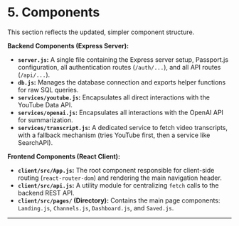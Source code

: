 # **5. Components**

This section reflects the updated, simpler component structure.

**Backend Components (Express Server):**

*   **`server.js`:** A single file containing the Express server setup, Passport.js configuration, all authentication routes (`/auth/...`), and all API routes (`/api/...`).
*   **`db.js`:** Manages the database connection and exports helper functions for raw SQL queries.
*   **`services/youtube.js`:** Encapsulates all direct interactions with the YouTube Data API.
*   **`services/openai.js`:** Encapsulates all interactions with the OpenAI API for summarization.
*   **`services/transcript.js`:** A dedicated service to fetch video transcripts, with a fallback mechanism (tries YouTube first, then a service like SearchAPI).

**Frontend Components (React Client):**

*   **`client/src/App.js`:** The root component responsible for client-side routing (`react-router-dom`) and rendering the main navigation header.
*   **`client/src/api.js`:** A utility module for centralizing `fetch` calls to the backend REST API.
*   **`client/src/pages/` (Directory):** Contains the main page components: `Landing.js`, `Channels.js`, `Dashboard.js`, and `Saved.js`.

---

